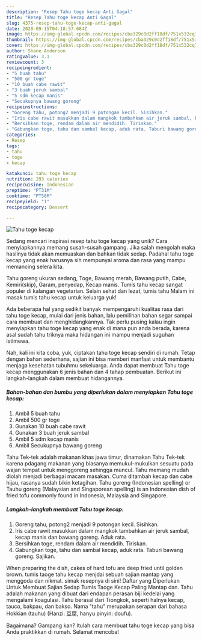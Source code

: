 ```yaml
---
description: "Resep Tahu toge kecap Anti Gagal"
title: "Resep Tahu toge kecap Anti Gagal"
slug: 4375-resep-tahu-toge-kecap-anti-gagal
date: 2020-09-15T04:18:57.684Z
image: https://img-global.cpcdn.com/recipes/cba329c0d2ff18df/751x532cq70/tahu-toge-kecap-foto-resep-utama.jpg
thumbnail: https://img-global.cpcdn.com/recipes/cba329c0d2ff18df/751x532cq70/tahu-toge-kecap-foto-resep-utama.jpg
cover: https://img-global.cpcdn.com/recipes/cba329c0d2ff18df/751x532cq70/tahu-toge-kecap-foto-resep-utama.jpg
author: Shane Anderson
ratingvalue: 3.1
reviewcount: 3
recipeingredient:
- "5 buah tahu"
- "500 gr toge"
- "10 buah cabe rawit"
- "3 buah jeruk sambal"
- "5 sdm kecap manis"
- "Secukupnya bawang goreng"
recipeinstructions:
- "Goreng tahu, potong2 menjadi 9 potongan kecil. Sisihkan."
- "Iris cabe rawit masukkan dalam mangkok tambahkan air jeruk sambal, kecap manis dan bawang goreng. Aduk rata."
- "Bersihkan toge, rendam dalam air mendidih. Tiriskan."
- "Gabungkan toge, tahu dan sambal kecap, aduk rata. Taburi bawang goreng. Sajikan."
categories:
- Resep
tags:
- tahu
- toge
- kecap

katakunci: tahu toge kecap 
nutrition: 293 calories
recipecuisine: Indonesian
preptime: "PT31M"
cooktime: "PT58M"
recipeyield: "1"
recipecategory: Dessert

---
```



![Tahu toge kecap](https://img-global.cpcdn.com/recipes/cba329c0d2ff18df/751x532cq70/tahu-toge-kecap-foto-resep-utama.jpg)

Sedang mencari inspirasi resep tahu toge kecap yang unik? Cara menyiapkannya memang susah-susah gampang. Jika salah mengolah maka hasilnya tidak akan memuaskan dan bahkan tidak sedap. Padahal tahu toge kecap yang enak harusnya sih mempunyai aroma dan rasa yang mampu memancing selera kita.

Tahu goreng ukuran sedang, Toge, Bawang merah, Bawang putih, Cabe, Kemiri(skip), Garam, penyedap, Kecap manis. Tumis tahu kecap sangat populer di kalangan vegetarian. Selain sehat dan lezat, tumis tahu Malam ini masak tumis tahu kecap untuk keluarga yuk!

Ada beberapa hal yang sedikit banyak mempengaruhi kualitas rasa dari tahu toge kecap, mulai dari jenis bahan, lalu pemilihan bahan segar sampai cara membuat dan menghidangkannya. Tak perlu pusing kalau ingin menyiapkan tahu toge kecap yang enak di mana pun anda berada, karena asal sudah tahu triknya maka hidangan ini mampu menjadi suguhan istimewa.


Nah, kali ini kita coba, yuk, ciptakan tahu toge kecap sendiri di rumah. Tetap dengan bahan sederhana, sajian ini bisa memberi manfaat untuk membantu menjaga kesehatan tubuhmu sekeluarga. Anda dapat membuat Tahu toge kecap menggunakan 6 jenis bahan dan 4 tahap pembuatan. Berikut ini langkah-langkah dalam membuat hidangannya.

<!--inarticleads1-->

##### Bahan-bahan dan bumbu yang diperlukan dalam menyiapkan Tahu toge kecap:

1. Ambil 5 buah tahu
1. Ambil 500 gr toge
1. Gunakan 10 buah cabe rawit
1. Gunakan 3 buah jeruk sambal
1. Ambil 5 sdm kecap manis
1. Ambil Secukupnya bawang goreng


Tahu Tek-tek adalah makanan khas jawa timur, dinamakan Tahu Tek-tek karena pdagang makanan yang biasanya memukul-mukulkan sesuatu pada wajan tempat untuk menggoreng sehingga muncul. Tahu memang mudah diolah menjadi berbagai macam masakan. Cuma ditambah kecap dan cabe hijau, rasanya sudah bikin ketagihan. Tahu goreng (Indonesian spelling) or Tauhu goreng (Malaysian and Singaporean spelling) is an Indonesian dish of fried tofu commonly found in Indonesia, Malaysia and Singapore. 

<!--inarticleads2-->

##### Langkah-langkah membuat Tahu toge kecap:

1. Goreng tahu, potong2 menjadi 9 potongan kecil. Sisihkan.
1. Iris cabe rawit masukkan dalam mangkok tambahkan air jeruk sambal, kecap manis dan bawang goreng. Aduk rata.
1. Bersihkan toge, rendam dalam air mendidih. Tiriskan.
1. Gabungkan toge, tahu dan sambal kecap, aduk rata. Taburi bawang goreng. Sajikan.


When preparing the dish, cakes of hard tofu are deep fried until golden brown. tumis taoge tahu kecap menjdai sebuah sajian mantap yang menggoda dan nikmat. simak resepnya di sini! Daftar yang Diperlukan Untuk Membuat Sajian Sedap Tumis Taoge Kecap Paling Mantap dan. Tahu adalah makanan yang dibuat dari endapan perasan biji kedelai yang mengalami koagulasi. Tahu berasal dari Tiongkok, seperti halnya kecap, tauco, bakpau, dan bakso. Nama &#34;tahu&#34; merupakan serapan dari bahasa Hokkian (tauhu) (Hanzi: 豆腐, hanyu pinyin: doufu). 

Bagaimana? Gampang kan? Itulah cara membuat tahu toge kecap yang bisa Anda praktikkan di rumah. Selamat mencoba!
